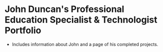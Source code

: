 # John Duncan's Professional Education Specialist & Technologist Portfolio
- Includes information about John and a page of his completed projects.
